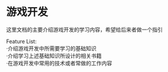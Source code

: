 # 游戏开发

这里文档的主要介绍游戏开发的学习内容，希望给后来者做一个指引

Feature List:
<br>
·介绍游戏开发中所需要学习的基础知识
<br>
·介绍学习上述基础知识所设计的相关书籍
<br>
·在游戏开发中常用的技术或者常做的工作内容
